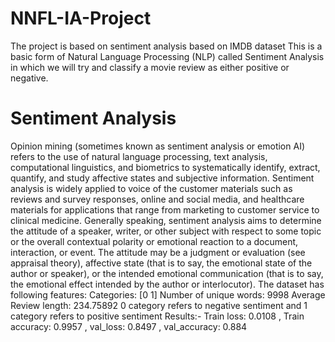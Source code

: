 # NNFL-IA-Project
The project is based on sentiment analysis based on IMDB dataset
This is a basic form of Natural Language Processing (NLP) called Sentiment Analysis in which we will try and classify a movie review as either positive or negative.
# Sentiment Analysis
Opinion mining (sometimes known as sentiment analysis or emotion AI) refers to the use of natural language processing, text analysis, computational linguistics, and biometrics to systematically identify, extract, quantify, and study affective states and subjective information. Sentiment analysis is widely applied to voice of the customer materials such as reviews and survey responses, online and social media, and healthcare materials for applications that range from marketing to customer service to clinical medicine. Generally speaking, sentiment analysis aims to determine the attitude of a speaker, writer, or other subject with respect to some topic or the overall contextual polarity or emotional reaction to a document, interaction, or event. The attitude may be a judgment or evaluation (see appraisal theory), affective state (that is to say, the emotional state of the author or speaker), or the intended emotional communication (that is to say, the emotional effect intended by the author or interlocutor).
The dataset has following features:
Categories: [0 1]
Number of unique words: 9998
Average Review length: 234.75892
0 category refers to negative sentiment and 1 category refers to positive sentiment 
Results:- Train loss: 0.0108 , Train accuracy: 0.9957 , val_loss: 0.8497 , val_accuracy: 0.884
